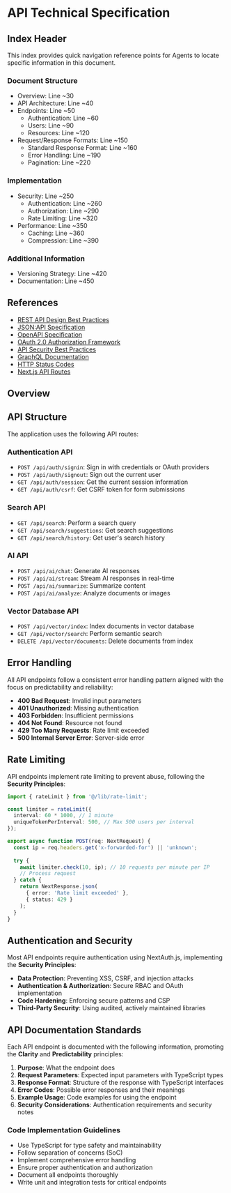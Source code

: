 # API Technical Specification

## Index Header
This index provides quick navigation reference points for Agents to locate specific information in this document.

### Document Structure
- Overview: Line ~30
- API Architecture: Line ~40
- Endpoints: Line ~50
  - Authentication: Line ~60
  - Users: Line ~90
  - Resources: Line ~120
- Request/Response Formats: Line ~150
  - Standard Response Format: Line ~160
  - Error Handling: Line ~190
  - Pagination: Line ~220

### Implementation
- Security: Line ~250
  - Authentication: Line ~260
  - Authorization: Line ~290
  - Rate Limiting: Line ~320
- Performance: Line ~350
  - Caching: Line ~360
  - Compression: Line ~390

### Additional Information
- Versioning Strategy: Line ~420
- Documentation: Line ~450

## References

- [REST API Design Best Practices](https://restfulapi.net/)
- [JSON:API Specification](https://jsonapi.org/)
- [OpenAPI Specification](https://swagger.io/specification/)
- [OAuth 2.0 Authorization Framework](https://oauth.net/2/)
- [API Security Best Practices](https://owasp.org/www-project-api-security/)
- [GraphQL Documentation](https://graphql.org/learn/)
- [HTTP Status Codes](https://httpstatuses.com/)
- [Next.js API Routes](https://nextjs.org/docs/api-routes/introduction)

## Overview

## API Structure

The application uses the following API routes:

### Authentication API

- `POST /api/auth/signin`: Sign in with credentials or OAuth providers
- `POST /api/auth/signout`: Sign out the current user
- `GET /api/auth/session`: Get the current session information
- `GET /api/auth/csrf`: Get CSRF token for form submissions

### Search API

- `GET /api/search`: Perform a search query
- `GET /api/search/suggestions`: Get search suggestions
- `GET /api/search/history`: Get user's search history

### AI API

- `POST /api/ai/chat`: Generate AI responses
- `POST /api/ai/stream`: Stream AI responses in real-time
- `POST /api/ai/summarize`: Summarize content
- `POST /api/ai/analyze`: Analyze documents or images

### Vector Database API

- `POST /api/vector/index`: Index documents in vector database
- `GET /api/vector/search`: Perform semantic search
- `DELETE /api/vector/documents`: Delete documents from index

## Error Handling

All API endpoints follow a consistent error handling pattern aligned with the focus on predictability and reliability:

- **400 Bad Request**: Invalid input parameters
- **401 Unauthorized**: Missing authentication
- **403 Forbidden**: Insufficient permissions
- **404 Not Found**: Resource not found
- **429 Too Many Requests**: Rate limit exceeded
- **500 Internal Server Error**: Server-side error

## Rate Limiting

API endpoints implement rate limiting to prevent abuse, following the **Security Principles**:

```typescript
import { rateLimit } from '@/lib/rate-limit';

const limiter = rateLimit({
  interval: 60 * 1000, // 1 minute
  uniqueTokenPerInterval: 500, // Max 500 users per interval
});

export async function POST(req: NextRequest) {
  const ip = req.headers.get('x-forwarded-for') || 'unknown';
  
  try {
    await limiter.check(10, ip); // 10 requests per minute per IP
    // Process request
  } catch {
    return NextResponse.json(
      { error: 'Rate limit exceeded' },
      { status: 429 }
    );
  }
}
```

## Authentication and Security

Most API endpoints require authentication using NextAuth.js, implementing the **Security Principles**:

- **Data Protection**: Preventing XSS, CSRF, and injection attacks
- **Authentication & Authorization**: Secure RBAC and OAuth implementation
- **Code Hardening**: Enforcing secure patterns and CSP
- **Third-Party Security**: Using audited, actively maintained libraries

## API Documentation Standards

Each API endpoint is documented with the following information, promoting the **Clarity** and **Predictability** principles:

1. **Purpose**: What the endpoint does
2. **Request Parameters**: Expected input parameters with TypeScript types
3. **Response Format**: Structure of the response with TypeScript interfaces
4. **Error Codes**: Possible error responses and their meanings
5. **Example Usage**: Code examples for using the endpoint
6. **Security Considerations**: Authentication requirements and security notes

### Code Implementation Guidelines

- Use TypeScript for type safety and maintainability
- Follow separation of concerns (SoC)
- Implement comprehensive error handling
- Ensure proper authentication and authorization
- Document all endpoints thoroughly
- Write unit and integration tests for critical endpoints
